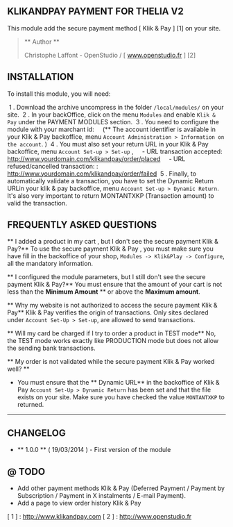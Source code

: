 KLIKANDPAY PAYMENT FOR THELIA V2
--------------------------------------

This module add the secure payment method [ Klik & Pay ] [1] on your site.

> ** Author **
>
> Christophe Laffont - OpenStudio / [ www.openstudio.fr ] [2]


INSTALLATION
---------

To install this module, you will need:

 1 . Download the archive uncompress in the folder `/local/modules/` on your site.
 2 . In your backOffice, click on the menu `Modules` and enable `Klik & Pay` under the PAYMENT MODULES section.
 3 . You need to configure the module with your marchant id:
    (** The account identifier is available in your Klik & Pay backoffice, menu `Account Administration > Information on the account`. )
 4 . You must also set your return URL in your Klik & Pay backoffice, menu `Account Set-up > Set-up` ,
    - URL transaction accepted: http://www.yourdomain.com/klikandpay/order/placed
    - URL refused/cancelled transaction: : http://www.yourdomain.com/klikandpay/order/failed
 5 . Finally, to automatically validate a transaction, you have to set the Dynamic Return URLin your klik & pay backoffice, menu `Account Set-up > Dynamic Return`.
    It's also very important to return MONTANTXKP (Transaction amount) to valid the transaction.


FREQUENTLY ASKED QUESTIONS
---------

** I added a product in my cart , but I don't see the secure payment Klik & Pay?**
To use the secure payment Klik & Pay , you must make sure you have fill in the backoffice of your shop,
`Modules -> Klik&Play -> Configure`, all the mandatory information.

** I configured the module parameters, but I still don't see the secure payment Klik & Pay?**
You must ensure that the amount of your cart is not less than the **Minimum Amount** ** or above the **Maximum amount**.

** Why my website is not authorized to access the secure payment Klik & Pay**
Klik & Pay verifies the origin of transactions. Only sites declared under `Account Set-Up > Set-up`, are allowed to send transactions.

** Will my card be charged if I try to order a product in TEST mode**
No, the TEST mode works exactly like PRODUCTION mode but does not allow the sending bank transactions.

** My order is not validated while the secure payment Klik & Pay worked well? **
- You must ensure that the ** Dynamic URL** in the backoffice of Klik & Pay `Account Set-Up > Dynamic Return`
has been set and that the file exists on your site. Make sure you have checked the value `MONTANTXKP` to returned.


----------

CHANGELOG
---------

- ** 1.0.0 ** ( 19/03/2014 ) - First version of the module


@ TODO
---------

* Add other payment methods Klik & Pay (Deferred Payment / Payment by Subscription / Payment in X instalments / E-mail Payment).
* Add a page to view order history Klik & Pay

[ 1 ] : http://www.klikandpay.com
[ 2 ] : http://www.openstudio.fr
